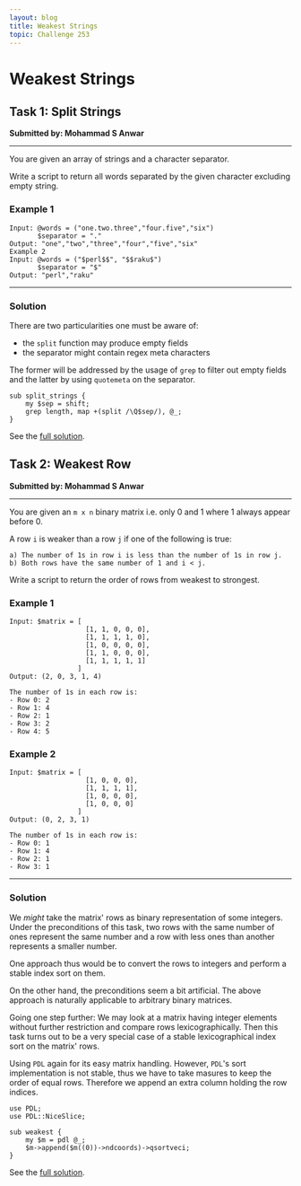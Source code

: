 ```yaml
---
layout: blog
title: Weakest Strings
topic: Challenge 253
---
```

# Weakest Strings

## Task 1: Split Strings
**Submitted by: Mohammad S Anwar**

---
You are given an array of strings and a character separator.

Write a script to return all words separated by the given character excluding empty string.

### Example 1
```
Input: @words = ("one.two.three","four.five","six")
       $separator = "."
Output: "one","two","three","four","five","six"
Example 2
Input: @words = ("$perl$$", "$$raku$")
       $separator = "$"
Output: "perl","raku"
```
---
### Solution
There are two particularities one must be aware of:

  *  the `split` function may produce empty fields
  *  the separator might contain regex meta characters

The former will be addressed by the usage of `grep` to filter out empty fields and the latter by using `quotemeta` on the separator.
```
sub split_strings {
    my $sep = shift;
    grep length, map +(split /\Q$sep/), @_;
}
```
See the [full solution](https://github.com/manwar/perlweeklychallenge-club/blob/master/challenge-253/jo-37/perl/ch-1.pl).
## Task 2: Weakest Row
**Submitted by: Mohammad S Anwar**

---
You are given an `m x n` binary matrix i.e. only 0 and 1 where 1 always appear before 0.

A row `i` is weaker than a row `j` if one of the following is true:
```
a) The number of 1s in row i is less than the number of 1s in row j.
b) Both rows have the same number of 1 and i < j.
```
Write a script to return the order of rows from weakest to strongest.

### Example 1
```
Input: $matrix = [
                   [1, 1, 0, 0, 0],
                   [1, 1, 1, 1, 0],
                   [1, 0, 0, 0, 0],
                   [1, 1, 0, 0, 0],
                   [1, 1, 1, 1, 1]
                 ]
Output: (2, 0, 3, 1, 4)

The number of 1s in each row is:
- Row 0: 2
- Row 1: 4
- Row 2: 1
- Row 3: 2
- Row 4: 5
```
### Example 2
```
Input: $matrix = [
                   [1, 0, 0, 0],
                   [1, 1, 1, 1],
                   [1, 0, 0, 0],
                   [1, 0, 0, 0]
                 ]
Output: (0, 2, 3, 1)

The number of 1s in each row is:
- Row 0: 1
- Row 1: 4
- Row 2: 1
- Row 3: 1
```
---
### Solution
We *might* take the matrix' rows as binary representation of some integers.
Under the preconditions of this task, two rows with the same number of ones represent the same number and a row with less ones than another represents a smaller number.

One approach thus would be to convert the rows to integers and perform a stable index sort on them.

On the other hand, the preconditions seem a bit artificial.
The above approach is naturally applicable to arbitrary binary matrices.

Going one step further: We may look at a matrix having integer elements without further restriction and compare rows lexicographically.
Then this task turns out to be a very special case of a stable lexicographical index sort on the matrix' rows.

Using `PDL` again for its easy matrix handling.
However, `PDL`'s sort implementation is not stable, thus we have to take masures to keep the order of equal rows.
Therefore we append an extra column holding the row indices.
```
use PDL;
use PDL::NiceSlice;

sub weakest {
    my $m = pdl @_;
    $m->append($m((0))->ndcoords)->qsortveci;
}
```
See the [full solution](https://github.com/manwar/perlweeklychallenge-club/blob/master/challenge-253/jo-37/perl/ch-2.pl).
